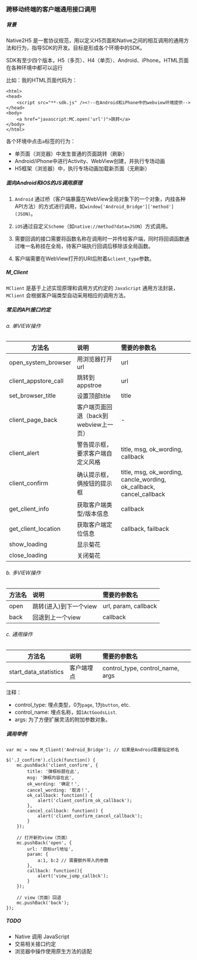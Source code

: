 ### 跨移动终端的客户端通用接口调用

##### 背景

Native2H5 是一套协议规范，用以定义H5页面和Native之间的相互调用的通用方法和行为，指导SDK的开发。目标是形成各个环境中的SDK。

SDK有至少四个版本，H5（多页）、H4（单页）、Android、iPhone。HTML页面在各种环境中都可以运行

比如：我的HTML页面代码为：

	<html>
	<head>
		<script src="**-sdk.js" /><!--在Android和iPhone中的webview环境提供-->
	</head>
	<body>
		<a href="javascript:MC.open('url')">跳转</a>
	</body>
	</html>

各个环境中点击`a`标签的行为：

- 单页面（浏览器）中发生普通的页面跳转（刷新）
- Android/iPhone中进行Activity、WebView创建，并执行专场动画
- H5框架（浏览器）中，执行专场动画加载新页面（无刷新）

##### 面向Android和iOS的JS调用原理

1. `Android` 通过桥（客户端暴露在WebView全局对象下的一个对象，内挂各种API方法）的方式进行调用，如`window['Android_Bridge']['method'](JSON)`。

2. `iOS`通过自定义`Scheme`（如`native://method?data=JSON`）方式调用。

3. 需要回调的接口需要将函数名称在调用时一并传给客户端，同时将回调函数通过唯一名称挂在全局，待客户端执行回调后移除该全局函数。
4. 客户端需要在WebView打开的URI后附着`&client_type`参数。

##### M_Client

`MClient` 是基于上述实现原理和调用方式约定的 `JavaScript` 通用方法封装，`MClient` 会根据客户端类型自动采用相应的调用方法。

##### 常见的API接口约定

###### a. 单VIEW操作

| 方法名                 |说明				 | 需要的参数名         |
| -----------------------|:------------------|:-------------------|
| open_system_browser    |用浏览器打开url 		|url                |
| client_appstore_call   |跳转到appstroe 		|url                |
| set_browser_title      |设置顶部title			 |title              |
| client_page_back       |客户端页面回退（back到webview上一页） |-                  |
| client_alert           |警告提示框，要求客户端自定义风格 |title, msg, ok_wording, callback |
| client_confirm         |确认提示框，俩按钮的提示框 |title, msg, ok_wording, cancle_wording, ok_callback, cancel_callback |
| get_client_info        |获取客户端类型/版本信息 |callback           |
| get_client_location    |获取客户端定位信息 |callback, failback |
| show_loading    			|显示菊花  | |
| close_loading    			|关闭菊花  | |

###### b. 多VIEW操作

| 方法名                 |说明				 | 需要的参数名         |
| -----------------------|:------------------|:-------------------|
| open      		      |跳转(进入)到下一个view	|url, param, callback   	 |
| back		              |回退到上一个view			|callback      			     |

###### c. 通用操作

| 方法名                  | 说明               | 需要的参数名         |
| -----------------------|:------------------|:-------------------|
| start_data_statistics  | 客户端埋点          | control_type, control_name, args |

注释：

- control_type: 埋点类型，0为`page`, 1为`button`, etc.
- control_name: 埋点名称，如`1ActGoodsList`.
- args: 为了方便扩展灵活的附加参数对象。

##### 调用举例

```
var mc = new M_Client('Android_Bridge'); // 如果是Android需要指定桥名

$('.J_confirm').click(function() {
    mc.pushBack('client_confirm', {
        title: '弹框标题在此',
        msg: '弹框内容在此',
        ok_wording: '确定！',
        cancel_wording: '取消！',
        ok_callback: function() {
            alert('client_confirm_ok_callback');
        },
        cancel_callback: function() {
            alert('client_confirm_cancel_callback');
        }
    });

	// 打开新的view（页面）
    mc.pushBack('open', {
        url: '目标url地址',
        param: {
            a:1, b:2 // 需要额外带入的参数
        },
        callback: function(){
            alert('view_jump_callbck');
        }
    });

	// view（页面）回退
	mc.pushBack('back');
});
```

##### TODO

- Native 调用 JavaScript
- 交易相关接口约定
- 浏览器中操作使用原生方法的适配

